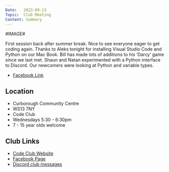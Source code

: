 ```yaml
---
Date:   2023-09-13
Topic:  Club Meeting
Content: Summary
---
```

#IMAGE#

First session back after summer break. Nice to see everyone eager to get coding again. Thanks to Aleks tonight for installing Visual Studio Code and Python on our Mac Book. Bill has made lots of additions to his ‘Darcy’ game since we last met. Shaun and Natan experimented with a Python interface to Discord. Our newcomers were looking at Python and variable types.

* [Facebook Link](https://www.facebook.com/720665616418529/posts/817332353418521)

## Location

* Curborough Community Centre
* WS13 7NY
* Code Club
* Wednesdays 5:30 - 6:30pm
* 7 - 15 year olds welcome

## Club Links

* [Code Club Website](https://lichfield-code-club.github.io/)
* [Facebook Page](https://www.facebook.com/LichfieldCoders)
* [Discord club messages](https://discord.gg/szz6xGK)
